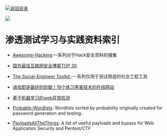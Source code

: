 [![返回目录](https://parg.co/UGo)](https://parg.co/b4z) 

![](https://coding.net/u/hoteam/p/Cache/git/raw/master/2017/1/2/1-1kLfZcbO_baIyNAHfakk2w.jpeg) 

# 渗透测试学习与实践资料索引

- [Awesome-Hacking](https://github.com/Hack-with-Github/Awesome-Hacking#awesome-fuzzing):一系列对于Hack安全资料的搜集 

- [国外最佳互联网安全博客TOP 30](https://jaq.alibaba.com/community/art/show?articleid=601&f=tt&hmsr=toutiao.io&utm_medium=toutiao.io&utm_source=toutiao.io) 

- [The Social-Engineer Toolkit ](https://github.com/trustedsec/social-engineer-toolkit):一系列仅用于测试用途的社会工程工具 

- [进攻即是最好的防御！19个练习黑客技术的在线网站](https://zhuanlan.zhihu.com/p/24624347?utm_source=qq&utm_medium=social) 

- [基于机器学习的web异常检测](https://zhuanlan.zhihu.com/p/25139556)

- [Probable-Wordlists](https://github.com/berzerk0/Probable-Wordlists): Wordlists sorted by probability originally created for password generation and testing.
 
- [PayloadsAllTheThings](https://github.com/swisskyrepo/PayloadsAllTheThings): A list of useful payloads and bypass for Web Application Security and Pentest/CTF
